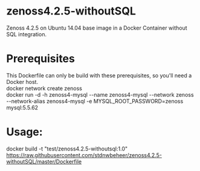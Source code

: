 # zenoss4.2.5-withoutSQL

Zenoss 4.2.5 on Ubuntu 14.04 base image in a Docker Container without SQL integration.

# Prerequisites
This Dockerfile can only be build with these prerequisites, so you'll need a Docker host. \
docker network create zenoss \
docker run -d -h zenoss4-mysql --name zenoss4-mysql --network zenoss \
--network-alias zenoss4-mysql -e MYSQL_ROOT_PASSWORD=zenoss mysql:5.5.62

# Usage:
docker build -t "test/zenoss4.2.5-withoutsql:1.0" https://raw.githubusercontent.com/stdnwbeheer/zenoss4.2.5-withoutSQL/master/Dockerfile
